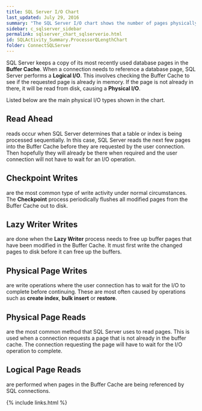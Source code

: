 ```yaml
---
title: SQL Server I/O Chart
last_updated: July 29, 2016
summary: "The SQL Server I/O chart shows the number of pages physically read from, and written to, disk by SQL Server."
sidebar: c_sqlserver_sidebar
permalink: sqlserver_chart_sqlserverio.html
id: SQLActivity_Summary.ProcessorQLengthChart
folder: ConnectSQLServer
---
```



SQL Server keeps a copy of its most recently used database pages in the **Buffer Cache**. When a connection needs to reference a database page, SQL Server performs a **Logical I/O**. This involves checking the Buffer Cache to see if the requested page is already in memory. If the page is not already in there, it will be read from disk, causing a **Physical I/O**.

Listed below are the main physical I/O types shown in the chart.

## Read Ahead

reads occur when SQL Server determines that a table or index is being processed sequentially. In this case, SQL Server reads the next few pages into the Buffer Cache before they are requested by the user connection. Then hopefully they will already be there when required and the user connection will not have to wait for an I/O operation.

## Checkpoint Writes

are the most common type of write activity under normal circumstances. The **Checkpoint** process periodically flushes all modified pages from the Buffer Cache out to disk.

## Lazy Writer Writes

are done when the **Lazy Writer** process needs to free up buffer pages that have been modified in the Buffer Cache. It must first write the changed pages to disk before it can free up the buffers.

## Physical Page Writes

are write operations where the user connection has to wait for the I/O to complete before continuing. These are most often caused by operations such as **create index**, **bulk insert** or **restore**.

## Physical Page Reads

are the most common method that SQL Server uses to read pages. This is used when a connection requests a page that is not already in the buffer cache. The connection requesting the page will have to wait for the I/O operation to complete.

## Logical Page Reads

are performed when pages in the Buffer Cache are being referenced by SQL connections.


{% include links.html %}
